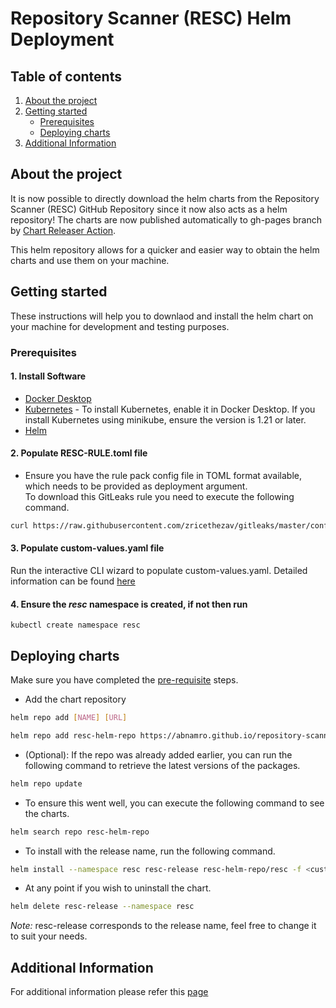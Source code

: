 # Repository Scanner (RESC) Helm Deployment

<!-- TABLE OF CONTENTS -->
## Table of contents
1. [About the project](#about-the-project)
2. [Getting started](#getting-started)
    - [Prerequisites](#prerequisites)
    - [Deploying charts](#deploying-charts)
4. [Additional Information](#additional-information)

<!-- ABOUT THE PROJECT -->
## About the project
It is now possible to directly download the helm charts from the Repository Scanner (RESC) GitHub Repository since it now also
acts as a helm repository! The charts are now published automatically to gh-pages branch by [Chart Releaser Action](https://github.com/marketplace/actions/helm-chart-releaser).  

This helm repository allows for a quicker and easier way to obtain the helm charts and use them on your machine.  

<!-- GETTING STARTED -->
## Getting started
These instructions will help you to downlaod and install the helm chart on your machine for development and testing purposes.

### Prerequisites
#### 1. Install Software
* [Docker Desktop](https://www.docker.com/products/docker-desktop/)
* [Kubernetes](https://docs.docker.com/desktop/kubernetes/) - To install Kubernetes, enable it in Docker Desktop. If you install Kubernetes using minikube, ensure the version is 1.21 or later.
* [Helm](https://helm.sh/docs/intro/install/)

#### 2. Populate RESC-RULE.toml file
* Ensure you have the rule pack config file in TOML format available, which needs to be provided as deployment argument.  
To download this GitLeaks rule you need to execute the following command.  

```bash
curl https://raw.githubusercontent.com/zricethezav/gitleaks/master/config/gitleaks.toml > RESC-RULE.toml
```

#### 3. Populate custom-values.yaml file
Run the interactive CLI wizard to populate custom-values.yaml.
Detailed information can be found [here](https://github.com/abnamro/repository-scanner/blob/main/deployment/resc-helm-wizard/README.md)

#### 4. Ensure the *resc* namespace is created, if not then run
```
kubectl create namespace resc
```

## Deploying charts 
Make sure you have completed the [pre-requisite](#prerequisites) steps.

* Add the chart repository

```bash
helm repo add [NAME] [URL]

helm repo add resc-helm-repo https://abnamro.github.io/repository-scanner/
```

* (Optional): If the repo was already added earlier, you can run the following command to retrieve the latest versions of the packages.

```bash
helm repo update
```

* To ensure this went well, you can execute the following command to see the charts.
```bash
helm search repo resc-helm-repo
```

* To install with the release name, run the following command.

```bash
helm install --namespace resc resc-release resc-helm-repo/resc -f <custom-values.yaml file location> --set-file global.secretScanRulePackConfig=<RESC-RULE.toml file location>
```

* At any point if you wish to uninstall the chart.

```bash
helm delete resc-release --namespace resc
```

*Note:* resc-release corresponds to the release name, feel free to change it to suit your needs. 


## Additional Information
For additional information please refer this [page](https://github.com/abnamro/repository-scanner/tree/main/deployment/kubernetes#additional-information)